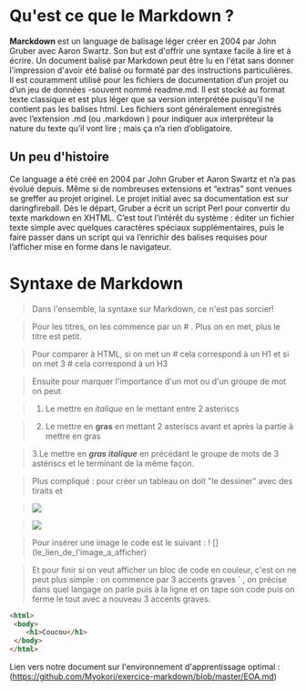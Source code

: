 

# Qu'est ce que le Markdown ?

**Marckdown** est un language de balisage léger créer en 2004 par John Gruber avec Aaron Swartz.
Son but est d'offrir une syntaxe facile à lire et à écrire.
Un document balisé par Markdown peut être lu en l'état sans donner l'impression d'avoir été balisé ou formaté
par des instructions particulières.
Il est couramment utilisé pour les fichiers de documentation d’un projet ou d’un jeu de données -souvent nommé readme.md.
Il est stocké au format texte classique et est plus léger que sa version interprétée puisqu’il ne contient pas les balises html.
Les fichiers sont généralement enregistrés avec l’extension .md (ou .markdown ) pour indiquer aux interpréteur la nature du texte qu’il vont lire ; mais ça n’a rien d’obligatoire.

## Un peu d'histoire

Ce language a été créé en 2004 par John Gruber et Aaron Swartz et n’a pas évolué depuis. Même si de nombreuses extensions et “extras” sont venues se greffer au projet originel.
Le projet initial avec sa documentation est sur daringfireball.
Dès le départ, Gruber a écrit un script Perl pour convertir du texte markdown en XHTML. C’est tout l’intérêt du système : éditer un fichier texte simple avec quelques caractères spéciaux supplémentaires,
puis le faire passer dans un script qui va l’enrichir des balises requises pour l’afficher mise en forme dans le navigateur.

# Syntaxe de Markdown

>Dans l'ensemble, la syntaxe sur Markdown, ce n'est pas sorcier! 

> Pour les titres, on les commence par un # . Plus on en met, plus le titre est petit. 

>Pour comparer à HTML, si on met un # cela correspond à un H1 et si on met 3 # cela correspond à un H3

> Ensuite pour marquer l'importance d'un mot ou d'un groupe de mot on peut

> 1. Le mettre en *italique* en le mettant entre 2 asteriscs

> 2. Le mettre en **gras** en mettant 2 asteriscs avant et après la partie à mettre en gras

> 3.Le mettre en ***gras italique*** en précédant le groupe de mots de 3 astériscs et le terminant de la même façon. 

> Plus compliqué : pour créer un tableau on doit "le dessiner" avec des tiraits et 

>![](https://zupimages.net/up/19/03/wibs.png)

>![](https://zupimages.net/up/19/03/ddg9.gif)

> Pour insérer une image le code est le suivant : ! [] (le_lien_de_l'image_a_afficher)

> Et pour finir si on veut afficher un bloc de code en couleur, c'est on ne peut plus simple : on commence par 3 accents graves ` , on précise dans quel langage on parle puis à la ligne et on tape son code puis on ferme le tout avec a nouveau 3 accents graves. 

``` html
<html>
 <body>
	<h1>Coucou</h1>
 </body>
</html>
```

Lien vers notre document sur l'environnement d'apprentissage optimal : (https://github.com/Myokori/exercice-markdown/blob/master/EOA.md)
